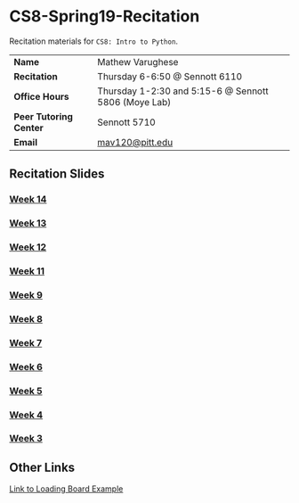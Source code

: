 # CS8-Spring19-Recitation
Recitation materials for `CS8: Intro to Python`.

|||
|--------|---------------|
|**Name**|Mathew Varughese|
|**Recitation**|Thursday 6-6:50 @ Sennott 6110|
|**Office Hours**| Thursday 1-2:30 and 5:15-6 @ Sennott 5806 (Moye Lab)|
|**Peer Tutoring Center**| Sennott 5710 |
|**Email**|mav120@pitt.edu|


## Recitation Slides

### [Week 14](https://docs.google.com/presentation/d/1pE-jsDYqisDibCS3RkadZa0AX28LP0x1sqdFy5jPEhE/edit?ts=5cacf8fe#slide=id.p)

### [Week 13](https://docs.google.com/presentation/d/15uHET1ieCH3Xo_vXFP-2yaN3lc_5hn6tAmwe4OSyXJw/edit#slide=id.p)

### [Week 12](https://docs.google.com/presentation/d/1fcpSXxB-QASWWBj55MvDA8D88TjQhuJCi_-G6GKfGVg/edit)

### [Week 11](https://docs.google.com/presentation/d/1SIksGrmJpYL-gAXCcL9OHgF74FzKuWOGascgGcShX7k/edit#slide=id.g54fb92ba56_0_0)

### [Week 9](https://docs.google.com/presentation/d/1RUzhnAQGghin0Jl-OgO6dSEiHVEIKrx8zOi6pHqrxwA/edit#slide=id.p)

### [Week 8](https://docs.google.com/presentation/d/1sCd2-0f-gdLe5ucazqvkgy7sxryBcPTvxJQJ01f8Tjo/edit#slide=id.g5002f96ed4_0_0)

### [Week 7](https://docs.google.com/presentation/d/1uOkUa-5TsiRMgx1H24CWzo9fSZ1KSpNflMFAXkmTuJQ/edit#slide=id.p2)

### [Week 6](https://docs.google.com/presentation/d/10ATtI4c-AuH96LlTjl_RaZ3FUAVUR8sBTPD_y6DmNWw/edit#slide=id.p1)

### [Week 5](https://docs.google.com/presentation/d/1Od6zUfCx-XIXjtq68Y0eyTnD5LgRrRRgZQ78nM01Ipo/edit#slide=id.p1)

### [Week 4](https://docs.google.com/presentation/d/11WgN_3cNG8Yz4LxBRBAx_hxTccBdRbAtUHk7Ik5zAGs/edit?usp=drive_web&ouid=107519874955990506673)

### [Week 3](https://docs.google.com/presentation/d/1Y-rNSjdYZI7lzmz2JnLUW6S48A78FdzMa_5bwhQn9RE/edit#slide=id.g4b0a4211c5_0_171)


## Other Links
[Link to Loading Board Example](https://pastebin.com/qWDEpn4z)
